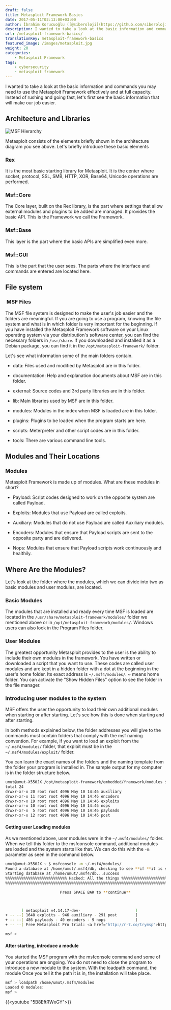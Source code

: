 ```yaml
---
draft: false
title: Metasploit Framework Basics
date: 2017-05-11T02:13:00+03:00
author: İbrahim Korucuoğlu ([@siberoloji](https://github.com/siberoloji))
description: I wanted to take a look at the basic information and commands you may need to use the Metasploit Framework effectively and at full capacity.
url: /metasploit-framework-basics/
translationKey: metasploit-framework-basics
featured_image: /images/metasploit.jpg
weight: 20
categories:
    - Metasploit Framework
tags:
    - cybersecurity
    - metasploit framework
---
```

I wanted to take a look at the basic information and commands you may need to use the Metasploit Framework effectively and at full capacity. Instead of rushing and going fast, let's first see the basic information that will make our job easier.

## Architecture and Libraries

![MSF Hierarchy](/images/msfarch.png)

Metasploit consists of the elements briefly shown in the architecture diagram you see above. Let's briefly introduce these basic elements

### Rex

It is the most basic starting library for Metasploit. It is the center where socket, protocol, SSL, SMB, HTTP, XOR, Base64, Unicode operations are performed.

### Msf::Core

The Core layer, built on the Rex library, is the part where settings that allow external modules and plugins to be added are managed. It provides the basic API. This is the Framework we call the Framework.

### Msf::Base

This layer is the part where the basic APIs are simplified even more.

### Msf::GUI

This is the part that the user sees. The parts where the interface and commands are entered are located here.

## File system

###  MSF Files

The MSF file system is designed to make the user's job easier and the folders are meaningful. If you are going to use a program, knowing the file system and what is in which folder is very important for the beginning. If you have installed the Metasploit Framework software on your Linux operating system via your distribution's software center, you can find the necessary folders in `/usr/share`. If you downloaded and installed it as a Debian package, you can find it in the `/opt/metasploit-framework/` folder.

Let's see what information some of the main folders contain.

* data: Files used and modified by Metasploit are in this folder.

* documentation: Help and explanation documents about MSF are in this folder.

* external: Source codes and 3rd party libraries are in this folder.

* lib: Main libraries used by MSF are in this folder.

* modules: Modules in the index when MSF is loaded are in this folder.

* plugins: Plugins to be loaded when the program starts are here.

* scripts: Meterpreter and other script codes are in this folder.

* tools: There are various command line tools.

## Modules and Their Locations

### Modules

Metasploit Framework is made up of modules. What are these modules in short?

* Payload: Script codes designed to work on the opposite system are called Payload.

* Exploits: Modules that use Payload are called exploits.

* Auxiliary: Modules that do not use Payload are called Auxiliary modules.

* Encoders: Modules that ensure that Payload scripts are sent to the opposite party and are delivered.

* Nops: Modules that ensure that Payload scripts work continuously and healthily.

## Where Are the Modules?

Let's look at the folder where the modules, which we can divide into two as basic modules and user modules, are located.

### Basic Modules

The modules that are installed and ready every time MSF is loaded are located in the `/usr/share/metasploit-framework/modules/` folder we mentioned above or in `/opt/metasploit-framework/modules/`. Windows users can also look in the Program Files folder.

### User Modules

The greatest opportunity Metasploit provides to the user is the ability to include their own modules in the framework. You have written or downloaded a script that you want to use. These codes are called user modules and are kept in a hidden folder with a dot at the beginning in the user's home folder. Its exact address is `~/.msf4/modules/`. ~ means home folder. You can activate the "Show Hidden Files" option to see the folder in the file manager.

### Introducing user modules to the system

MSF offers the user the opportunity to load their own additional modules when starting or after starting. Let's see how this is done when starting and after starting.

In both methods explained below, the folder addresses you will give to the commands must contain folders that comply with the msf naming convention. For example, if you want to load an exploit from the `~/.msf4/modules/` folder, that exploit must be in the `~/.msf4/modules/exploit/` folder.

You can learn the exact names of the folders and the naming template from the folder your program is installed in. The sample output for my computer is in the folder structure below.

```bash
umut@umut-X550JX /opt/metasploit-framework/embedded/framework/modules $ ls -l
total 24
drwxr-xr-x 20 root root 4096 May 10 14:46 auxiliary
drwxr-xr-x 11 root root 4096 May 10 14:46 encoders
drwxr-xr-x 19 root root 4096 May 10 14:46 exploits
drwxr-xr-x 10 root root 4096 May 10 14:46 nops
drwxr-xr-x  5 root root 4096 May 10 14:46 payloads
drwxr-xr-x 12 root root 4096 May 10 14:46 post
```

#### Getting user Loading modules

As we mentioned above, user modules were in the `~/.msf4/modules/` folder. When we tell this folder to the msfconsole command, additional modules are loaded and the system starts like that. We can do this with the `-m` parameter as seen in the command below.

```bash
umut@umut-X550JX ~ $ msfconsole -m ~/.msf4/modules/
Found a database at /home/umut/.msf4/db, checking to see **if **it is started
Starting database at /home/umut/.msf4/db...success
%%%%%%%%%%%%%%%%%%%%%%%%%%% Hacked: All the things %%%%%%%%%%%%%%%%%%%%%%%%%%%%%
%%%%%%%%%%%%%%%%%%%%%%%%%%%%%%%%%%%%%%%%%%%%%%%%%%%%%%%%%%%%%%%%%%%%%%%%%%%%%%%%

                        Press SPACE BAR to **continue**



       [ metasploit v4.14.17-dev-                        ]
+ -- --[ 1648 exploits - 946 auxiliary - 291 post        ]
+ -- --[ 486 payloads - 40 encoders - 9 nops             ]
+ -- --[ Free Metasploit Pro trial: <a href="http://r-7.co/trymsp">http://r-7.co/trymsp</a> ]

msf > 
```

#### After starting, introduce a module

You started the MSF program with the msfconsole command and some of your operations are ongoing. You do not need to close the program to introduce a new module to the system. With the loadpath command, the module Once you tell it the path it is in, the installation will take place.

```bash
msf > loadpath /home/umut/.msf4/modules
Loaded 0 modules:
msf > 
```

{{<youtube "5B8EftRWxGY">}}
